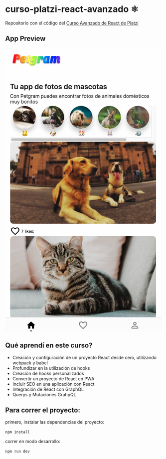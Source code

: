 # curso-platzi-react-avanzado ⚛️

Repositorio con el código del [Curso Avanzado de React de Platzi](https://platzi.com/cursos/react-avanzado/)

## App Preview
![Petgram](./preview/petgram.png)

## Qué aprendí en este curso?
* Creación y configuración de un proyecto React desde cero, utilizando webpack y babel
* Profundizar en la utilización de hooks
* Creación de hooks personalizados
* Convertir un proyecto de React en PWA
* Incluir SEO en una aplicación con React
* Integración de React con GraphQL
* Querys y Mutaciones GrahpQL

## Para correr el proyecto:

primero, instalar las dependencias del proyecto:

```npm install```

correr en modo desarrollo:

```npm run dev```